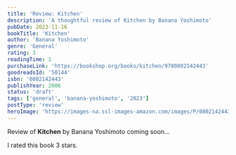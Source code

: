 ```yaml
---
title: 'Review: Kitchen'
description: 'A thoughtful review of Kitchen by Banana Yoshimoto'
pubDate: 2023-11-16
bookTitle: 'Kitchen'
author: 'Banana Yoshimoto'
genre: 'General'
rating: 3
readingTime: 1
purchaseLink: 'https://bookshop.org/books/kitchen/9780802142443'
goodreadsId: '50144'
isbn: '0802142443'
publishYear: 2006
status: 'draft'
tags: ['general', 'banana-yoshimoto', '2023']
postType: 'review'
heroImage: 'https://images-na.ssl-images-amazon.com/images/P/0802142443.01.L.jpg'
---
```


Review of **Kitchen** by Banana Yoshimoto coming soon...

I rated this book 3 stars.
